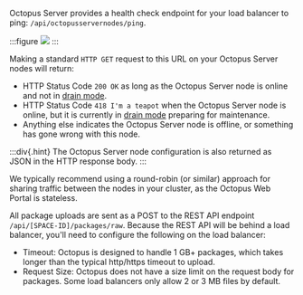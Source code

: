 Octopus Server provides a health check endpoint for your load balancer to ping: `/api/octopusservernodes/ping`.

:::figure
![](/docs/shared-content/administration/images/load-balance-ping.png)
:::

Making a standard `HTTP GET` request to this URL on your Octopus Server nodes will return:

- HTTP Status Code `200 OK` as long as the Octopus Server node is online and not in [drain mode](#drain).
- HTTP Status Code `418 I'm a teapot` when the Octopus Server node is online, but it is currently in [drain mode](#drain) preparing for maintenance.
- Anything else indicates the Octopus Server node is offline, or something has gone wrong with this node.

:::div{.hint}
The Octopus Server node configuration is also returned as JSON in the HTTP response body.
:::

We typically recommend using a round-robin (or similar) approach for sharing traffic between the nodes in your cluster, as the Octopus Web Portal is stateless.

All package uploads are sent as a POST to the REST API endpoint `/api/[SPACE-ID]/packages/raw`.  Because the REST API will be behind a load balancer, you'll need to configure the following on the load balancer:

- Timeout: Octopus is designed to handle 1 GB+ packages, which takes longer than the typical http/https timeout to upload.
- Request Size: Octopus does not have a size limit on the request body for packages.  Some load balancers only allow 2 or 3 MB files by default.